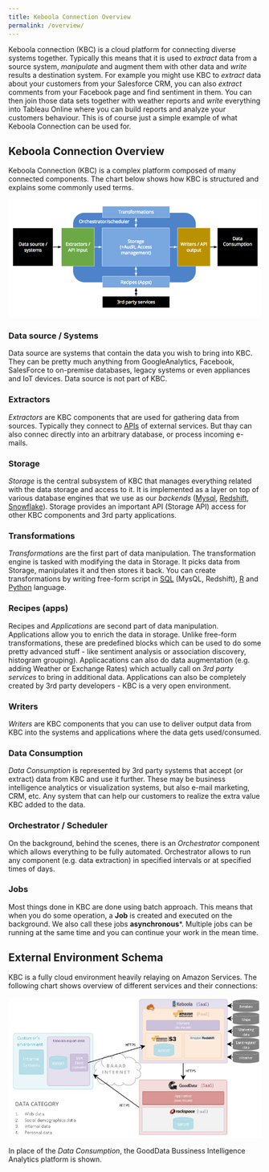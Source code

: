 ```yaml
---
title: Keboola Connection Overview
permalink: /overview/
---
```


Keboola connection (KBC) is a cloud platform for connecting diverse systems together. Typically this means that it is used to *extract* data from a source system,
*manipulate* and augment them with other data and *write* results a destination system.
For example you might use KBC to *extract* data about your customers from your Salesforce CRM, you can also *extract* comments from your Facebook page and find sentiment
in them. You can then join those data sets together with weather reports and *write* everything into Tableau Online where you can build reports and analyze your
customers behaviour. This is of course just a simple example of what Keboola Connection can be used for.

 
## Keboola Connection Overview
Keboola Connection (KBC) is a complex platform composed of many connected components. The chart below shows how KBC is structured and explains some commonly used terms.

![KBC Structure Chart](/overview/kbc_structure.png)

### Data source / Systems
Data source are systems that contain the data you wish to bring into KBC. They can be pretty much anything from GoogleAnalytics, Facebook, SalesForce
to on-premise databases, legacy systems or even appliances and IoT devices. Data source is not part of KBC.

### Extractors
*Extractors* are KBC components that are used for gathering data from sources. Typically they connect to [APIs](https://en.wikipedia.org/wiki/Web_API) of external
services. But thay can also connec directly into an arbitrary database, or process incoming e-mails.

### Storage
*Storage* is the central subsystem of KBC that manages everything related with the data storage and access to it.
It is implemented as a layer on top of various database engines that we use as our *backends* ([Mysql](https://www.mysql.com/),
[Redshift](https://aws.amazon.com/redshift/), [Snowflake](http://www.snowflake.net/)). Storage provides an important API (Storage API) access for
other KBC components and 3rd party applications.

### Transformations
*Transformations* are the first part of data manipulation. The transformation engine is tasked with modifying the data in Storage.
It picks data from Storage, manipulates it and then stores it back. You can create transformations by writing free-form script in
[SQL](https://en.wikipedia.org/wiki/SQL) (MysQL, Redshift), [R](https://www.r-project.org/about.html) and
[Python](https://www.python.org/about/) language.

### Recipes (apps)
Recipes and *Applications* are second part of data manipulation. Applications allow you to enrich the data in storage.  Unlike free-form transformations, these are predefined blocks which can be used to do some pretty
advanced stuff - like sentiment analysis or association discovery, histogram grouping).
Applicacations can also do data augmentation (e.g. adding Weather or Exchange Rates) which actually call on *3rd party services* to bring in additional data. Applications can also be completely created by 3rd party developers - KBC is a very open environment.

### Writers
*Writers* are KBC components that you can use to deliver output data from KBC into the systems and applications where the data gets used/consumed.

### Data Consumption
*Data Consumption* is represented by 3rd party systems that accept (or extract) data from KBC and use it further. These may be business intelligence analytics or visualization systems, but also e-mail marketing, CRM, etc. Any system that can help our customers to realize the extra value KBC added to the data.

### Orchestrator / Scheduler
On the background, behind the scenes, there is an *Orchestrator* component which allows everything to be
fully automated.  Orchestrator allows to run any component (e.g. data extraction) in specified intervals or at specified times of days.

### Jobs
Most things done in KBC are done using batch approach. This means that when you do some operation, a **Job** is created
and executed on the background. We also call these jobs **asynchronous***. Multiple jobs can be running at the same 
time and you can continue your work in the mean time. 

## External Environment Schema

KBC is a fully cloud environment heavily relaying on Amazon Services. The following chart shows overview
of different services and their connections:

![External Environment Schema](/overview/kbc_environment.png)

In place of the *Data Consumption*, the GoodData Bussiness Intelligence Analytics platform is shown.
